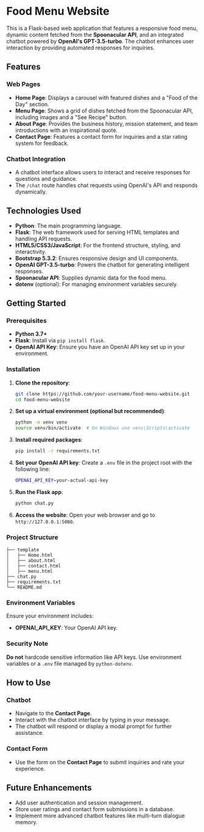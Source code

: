 
# Food Menu Website 

This is a Flask-based web application that features a responsive food menu, dynamic content fetched from the **Spoonacular API**, and an integrated chatbot powered by **OpenAI's GPT-3.5-turbo**. The chatbot enhances user interaction by providing automated responses for inquiries.

## Features

### Web Pages
- **Home Page**: Displays a carousel with featured dishes and a "Food of the Day" section.
- **Menu Page**: Shows a grid of dishes fetched from the Spoonacular API, including images and a "See Recipe" button.
- **About Page**: Provides the business history, mission statement, and team introductions with an inspirational quote.
- **Contact Page**: Features a contact form for inquiries and a star rating system for feedback.

### Chatbot Integration
- A chatbot interface allows users to interact and receive responses for questions and guidance.
- The `/chat` route handles chat requests using OpenAI's API and responds dynamically.

## Technologies Used
- **Python**: The main programming language.
- **Flask**: The web framework used for serving HTML templates and handling API requests.
- **HTML5/CSS3/JavaScript**: For the frontend structure, styling, and interactivity.
- **Bootstrap 5.3.2**: Ensures responsive design and UI components.
- **OpenAI GPT-3.5-turbo**: Powers the chatbot for generating intelligent responses.
- **Spoonacular API**: Supplies dynamic data for the food menu.
- **dotenv** (optional): For managing environment variables securely.

## Getting Started

### Prerequisites
- **Python 3.7+**
- **Flask**: Install via `pip install flask`.
- **OpenAI API Key**: Ensure you have an OpenAI API key set up in your environment.

### Installation

1. **Clone the repository**:
   ```bash
   git clone https://github.com/your-username/food-menu-website.git
   cd food-menu-website
   ```

2. **Set up a virtual environment (optional but recommended)**:
   ```bash
   python -m venv venv
   source venv/bin/activate  # On Windows use venv\Scripts\activate
   ```

3. **Install required packages**:
   ```bash
   pip install -r requirements.txt
   ```

4. **Set your OpenAI API key**:
   Create a `.env` file in the project root with the following line:
   ```bash
   OPENAI_API_KEY=your-actual-api-key
   ```

5. **Run the Flask app**:
   ```bash
   python chat.py
   ```

6. **Access the website**:
   Open your web browser and go to `http://127.0.0.1:5000`.

### Project Structure
```
├── template
│   ├── Home.html
│   ├── about.html
│   ├── contact.html
│   ├── menu.html
├── chat.py
├── requirements.txt
└── README.md
```

### Environment Variables
Ensure your environment includes:
- **OPENAI_API_KEY**: Your OpenAI API key.

### Security Note
**Do not** hardcode sensitive information like API keys. Use environment variables or a `.env` file managed by `python-dotenv`.

## How to Use

### Chatbot
- Navigate to the **Contact Page**.
- Interact with the chatbot interface by typing in your message.
- The chatbot will respond or display a modal prompt for further assistance.

### Contact Form
- Use the form on the **Contact Page** to submit inquiries and rate your experience.

## Future Enhancements
- Add user authentication and session management.
- Store user ratings and contact form submissions in a database.
- Implement more advanced chatbot features like multi-turn dialogue memory.

